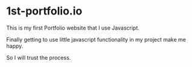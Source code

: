 # 1st-portfolio.io

This is my first Portfolio website that I use Javascript.

Finally getting to use little javascript functionality in my project make me happy.

So I will trust the process.
